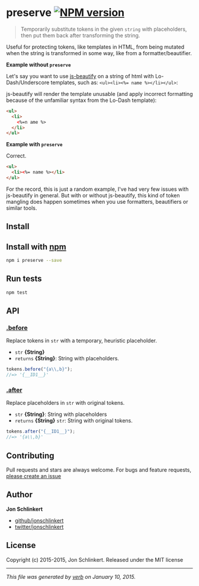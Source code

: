 # preserve [![NPM version](https://badge.fury.io/js/preserve.svg)](http://badge.fury.io/js/preserve)

> Temporarily substitute tokens in the given `string` with placeholders, then put them back after transforming the string.

Useful for protecting tokens, like templates in HTML, from being mutated when the string is transformed in some way, like from a formatter/beautifier.

**Example without `preserve`**

Let's say you want to use [js-beautify] on a string of html with Lo-Dash/Underscore templates, such as: `<ul><li><%= name %></li></ul>`:

js-beautify will render the template unusable (and apply incorrect formatting because of the unfamiliar syntax from the Lo-Dash template):

```html
<ul>
  <li>
    <%=n ame %>
  </li>
</ul>
```

**Example with `preserve`**

Correct.

```html
<ul>
  <li><%= name %></li>
</ul>
```

For the record, this is just a random example, I've had very few issues with js-beautify in general. But with or without js-beautify, this kind of token mangling does happen sometimes when you use formatters, beautifiers or similar tools.

## Install

## Install with [npm](npmjs.org)

```bash
npm i preserve --save
```

## Run tests

```bash
npm test
```

## API

### [.before](index.js#L23)

Replace tokens in `str` with a temporary, heuristic placeholder.

- `str` **{String}**
- `returns` **{String}**: String with placeholders.

```js
tokens.before("{a\\,b}");
//=> '{__ID1__}'
```

### [.after](index.js#L44)

Replace placeholders in `str` with original tokens.

- `str` **{String}**: String with placeholders
- `returns` **{String}** `str`: String with original tokens.

```js
tokens.after("{__ID1__}");
//=> '{a\\,b}'
```

## Contributing

Pull requests and stars are always welcome. For bugs and feature requests, [please create an issue](https://github.com/jonschlinkert/preserve/issues)

## Author

**Jon Schlinkert**

- [github/jonschlinkert](https://github.com/jonschlinkert)
- [twitter/jonschlinkert](http://twitter.com/jonschlinkert)

## License

Copyright (c) 2015-2015, Jon Schlinkert.
Released under the MIT license

---

_This file was generated by [verb](https://github.com/assemble/verb) on January 10, 2015._

[js-beautify]: https://github.com/beautify-web/js-beautify
